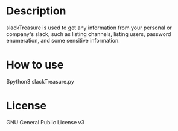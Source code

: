 # Description
slackTreasure is used to get any information from your personal or company's slack, such as listing channels, listing users, password enumeration, and some sensitive information. 

# How to use
$python3 slackTreasure.py

# License
GNU General Public License v3
